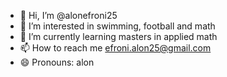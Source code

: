 - 👋 Hi, I’m @alonefroni25
- 👀 I’m interested in swimming, football and math
- 🌱 I’m currently learning masters in applied math
- 📫 How to reach me efroni.alon25@gmail.com
- 😄 Pronouns: alon

<!---
alonefroni25/alonefroni25 is a ✨ special ✨ repository because its `README.md` (this file) appears on your GitHub profile.
You can click the Preview link to take a look at your changes.
--->
